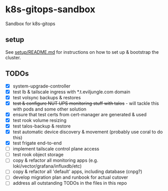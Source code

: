 # k8s-gitops-sandbox

Sandbox for k8s-gitops

## setup

See [setup/README.md](setup/README.md) for instructions on how to set up & bootstrap the cluster.

## TODOs

- [x] system-upgrade-controller
- [x] test lb & tailscale ingress with *.t.eviljungle.com domain
- [x] test volsync backups & restores
- [x] ~~test & configure NUT UPS monitoring stuff with talos~~ - will tackle this with pods and some other solution
- [x] ensure that test certs from cert-manager are generated & used
- [x] test rook volume resizing
- [x] test talos-backup & restore
- [x] test automatic device discovery & movement (probably use coral to do this)
- [x] test frigate end-to-end
- [ ] implement tailscale control plane access
- [ ] test rook object storage
- [ ] copy & refactor all monitoring apps (e.g. loki/vector/grafana/influxdb/etc)
- [ ] copy & refactor all 'default' apps, including database (cnpg?)
- [ ] develop migration plan and runbook for actual cutover
- [ ] address all outstanding TODOs in the files in this repo
